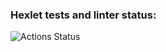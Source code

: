 ### Hexlet tests and linter status:
![Actions Status](https://github.com/ilyadnb/layout-designer-project-lvl1/workflows/hexlet-check/badge.svg)